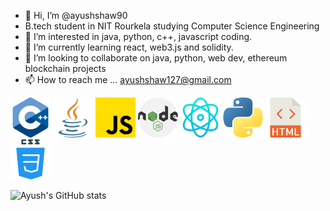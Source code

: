 
- 👋 Hi, I’m @ayushshaw90
- B.tech student in NIT Rourkela studying Computer Science Engineering
- 👀 I’m interested in java, python, c++, javascript coding. 
- 🌱 I’m currently learning react, web3.js and solidity.
- 💞️ I’m looking to collaborate on java, python, web dev, ethereum blockchain projects
- 📫 How to reach me ...
ayushshaw127@gmail.com

<div>
<img src="./images/c++.png">
<img src="./images/java.png">
<img src="./images/js.png">
<img src="./images/nodejs.png">
<img src="./images/react.png">
<img src="./images/python.png">
<img src="./images/html.png">
<img src="./images/css.png">
</div>

![Ayush's GitHub stats](https://github-readme-stats.vercel.app/api?username=ayushshaw90&show_icons=true&theme=gruvbox)
